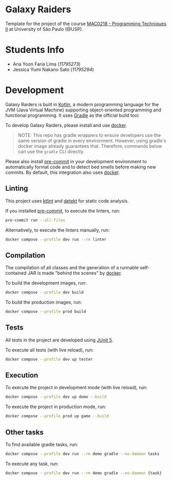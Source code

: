 # Galaxy Raiders

Template for the project of the course [MAC0218 - Programming Techniques II][1]
at University of São Paulo (@USP).

# Students Info
- Ana Yoon Faria Lima (*11795273*)
- Jessica Yumi Nakano Sato (*11795294*)

# Development

Galaxy Raiders is built in [Kotlin][2], a modern programming language for
the JVM (Java Virtual Machine) supporting object-oriented programming and
functional programming. It uses [Gradle][3] as the official build tool.

To develop Galaxy Raiders, please install and use [docker][4].

> NOTE: This repo has gradle wrappers to ensure developers use the same version
> of gradle in every environment. However, using gradle's docker image already
> guarantees that. Therefore, commands below can use the `gradle` CLI directly.

Please also install [pre-commit][5] in your development environment to
automatically format code and to detect bed smells before making new commits.
By default, this integration also uses [docker][4].

## Linting

This project uses [ktlint][6] and [detekt][7] for static code analysis.

If you installed [pre-commit][5], to execute the linters, run:
```bash
pre-commit run --all-files
```

Alternatively, to execute the linters manually, run:
```bash
docker compose --profile dev run --rm linter
```

## Compilation

The compilation of all classes and the generation of a runnable self-contained
JAR is made "behind the scenes" by [docker][4].

To build the development images, run:
```bash
docker compose --profile dev build
```

To build the production images, run:
```bash
docker compose --profile prod build
```

## Tests

All tests in the project are developed using [JUnit 5][8].

To execute all tests (with live reload), run:
```bash
docker compose --profile dev up tester
```

## Execution

To execute the project in development mode (with live reload), run:
```bash
docker compose --profile dev up demo --build
```

To execute the project in production mode, run:
```bash
docker compose --profile prod up game --build
```

## Other tasks

To find available gradle tasks, run:
```bash
docker compose --profile dev run --rm demo gradle --no-daemon tasks
```

To execute any task, run:
```bash
docker compose --profile dev run --rm demo gradle --no-daemon {task}
```

[1]: https://uspdigital.usp.br/jupiterweb/obterDisciplina?sgldis=MAC0218
[2]: https://gradle.org
[3]: https://kotlinlang.org
[4]: https://docs.docker.com
[5]: https://pre-commit.com
[6]: https://github.com/pinterest/ktlint
[7]: https://github.com/detekt/detekt
[8]: https://junit.org/junit5

